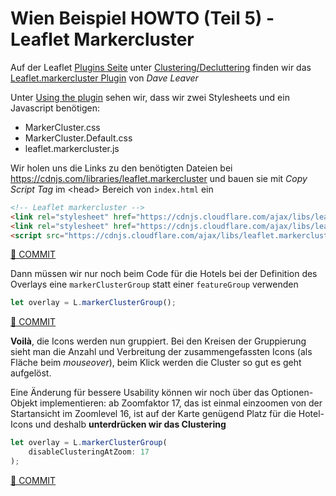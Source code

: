 # Wien Beispiel HOWTO (Teil 5) - Leaflet Markercluster

Auf der Leaflet [Plugins Seite](https://leafletjs.com/plugins.html) unter [Clustering/Decluttering](https://leafletjs.com/plugins.html#clusteringdecluttering) finden wir das [Leaflet.markercluster Plugin](https://github.com/Leaflet/Leaflet.markercluster) von *Dave Leaver*

Unter [Using the plugin](https://github.com/Leaflet/Leaflet.markercluster#using-the-plugin) sehen wir, dass wir zwei Stylesheets und ein Javascript benötigen:

* MarkerCluster.css
* MarkerCluster.Default.css
* leaflet.markercluster.js

Wir holen uns die Links zu den benötigten Dateien bei <https://cdnjs.com/libraries/leaflet.markercluster> und bauen sie mit *Copy Script Tag* im &lt;head> Bereich von `index.html` ein

```html
<!-- Leaflet markercluster -->
<link rel="stylesheet" href="https://cdnjs.cloudflare.com/ajax/libs/leaflet.markercluster/1.5.3/MarkerCluster.Default.css" integrity="sha512-6ZCLMiYwTeli2rVh3XAPxy3YoR5fVxGdH/pz+KMCzRY2M65Emgkw00Yqmhh8qLGeYQ3LbVZGdmOX9KUjSKr0TA==" crossorigin="anonymous" referrerpolicy="no-referrer" />
<link rel="stylesheet" href="https://cdnjs.cloudflare.com/ajax/libs/leaflet.markercluster/1.5.3/MarkerCluster.css" integrity="sha512-mQ77VzAakzdpWdgfL/lM1ksNy89uFgibRQANsNneSTMD/bj0Y/8+94XMwYhnbzx8eki2hrbPpDm0vD0CiT2lcg==" crossorigin="anonymous" referrerpolicy="no-referrer" />
<script src="https://cdnjs.cloudflare.com/ajax/libs/leaflet.markercluster/1.5.3/leaflet.markercluster.js" integrity="sha512-OFs3W4DIZ5ZkrDhBFtsCP6JXtMEDGmhl0QPlmWYBJay40TT1n3gt2Xuw8Pf/iezgW9CdabjkNChRqozl/YADmg==" crossorigin="anonymous" referrerpolicy="no-referrer"></script>
```

[🔗 COMMIT](https://github.com/webmapping22s/wien/commit/64cb6e0a3d8cc46cdac4e67b9305b390f3226d7f)

Dann müssen wir nur noch beim Code für die Hotels bei der Definition des Overlays eine `markerClusterGroup` statt einer `featureGroup` verwenden

```javascript
let overlay = L.markerClusterGroup();
```

[🔗 COMMIT](https://github.com/webmapping22s/wien/commit/1616492b9047f8e853f0779ea0efb6a79e61f44c)

**Voilà**, die Icons werden nun gruppiert. Bei den Kreisen der Gruppierung sieht man die Anzahl und Verbreitung der zusammengefassten Icons (als Fläche beim *mouseover*), beim Klick werden die Cluster so gut es geht aufgelöst.

Eine Änderung für bessere Usability können wir noch über das Optionen-Objekt implementieren: ab Zoomfaktor 17, das ist einmal einzoomen von der Startansicht im Zoomlevel 16, ist auf der Karte genügend Platz für die Hotel-Icons und deshalb **unterdrücken wir das Clustering**

```javascript
let overlay = L.markerClusterGroup(
    disableClusteringAtZoom: 17
);
```

[🔗 COMMIT](https://github.com/webmapping22s/wien/commit/f0751161e79889f4acdad4f901a34292bc58e3fa)

